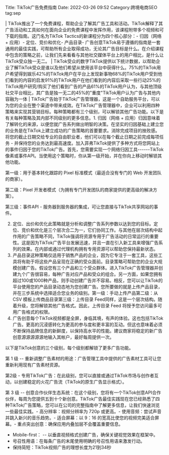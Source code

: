 Title: TikTok广告免费指南
Date: 2022-03-26 09:52
Category:跨境电商SEO
tag:sep


| TikTok推出了一个免费课程，帮助企业了解其广告工具和活动。TikTok解释了其广告活动和工具如何在面向企业的免费课程中发挥作用，该课程附带多个视频和可下载的指南。这门名为TikTok
  Tactics的新课程分为四个核心部分：- 归因（网络 + 应用）-
  定位、竞价和优化- 产品目录-
  广告创意TikTok易于遵循的指南是一套通用的最佳实践，可帮助所有企业取得成功，无论其广告目标是什么。在介绍课程中包含的策略之前，让我们先来看看与其他社交媒体平台上的用户相比，是什么让TikTok受众独一无二。
| TikTok受众的数字TikTok提供以下统计数据，以帮助企业了解TikTok受众是谁以及他们希望从使用该平台中获得什么。75%的TikTok用户希望得到娱乐42%的TikTok用户在平台上发现新事物68%的TikTok用户受到他们看到的内容的启发91%的TikTok用户在他们看到的内容后采取一些行动25%的TikTok用户研究/购买了他们看到广告的产品61%的TikTok用户认为，与其他顶级社交平台相比，其广告是独一无二的45%的\"重度\"TikTok用户认为广告与其他内容融为一体
| TikTok广告始于TikTok广告管理器，这是一个自助服务平台，可以为您的企业在整个渠道中带来成效。在TikTok广告管理器中，企业可以利用四种策略来实现其营销目标。每种策略都有三个级别，可以解锁其他广告功能。以下是有关每种策略及其内部不同级别的更多信息。1.
  归因（网络 +
  应用）归因意味着了解转化的来源，以便您就广告系列做出明智的决策。在坚实的归因基础上建立您的业务是在TikTok上建立成功的广告策略的首要要求。消除完成项目的挫败感。将您的截止日期交给专业的自由职业者，他们可以在每个截止日期之前完成每项任务 -
  并保持您的业务达到最高速度。加入菲弗TikTok提供了多种方式将您网站上的事件归因于您的TikTok广告。首先，您需要实现一个网络归因工具------TikTok像素或事件API。当使用这个策略时，你从第一级开始，并在你向上移动时解锁其他功能。

第一级：用于基本转化跟踪的 Pixel 标准模式（最适合没有专门的 Web
开发团队的商家）。

第二级：Pixel
开发者模式（为拥有专门开发团队的商家提供的更高级的解决方案）。

第三级：事件API -
服务器到服务器的集成，可让您直接与TikTok共享网站的事件。

2.  定位、出价和优化此策略就是分析和调整广告系列参数以达到您的目标。定位、竞价和优化是三个层次合二为一，它们协同工作。与其他在层次结构中起作用的广告策略不同，TikTok强调将资源专用于广告活动的日常运行的重要性。这是因为TikTok广告平台发展迅速，并且一直在引入新工具来增强广告系列的效果。在内部或通过代理机构拥有专用资源可以帮助您保持最新状态。
3.  产品目录这种策略仅适用于销售产品的企业，因为它专注于一套工具，这些工具将有助于将这些产品呈现在正确的受众面前。目录策略可帮助您的企业大规模创建广告。假设您有三个产品和三个受众群体。进入TikTok广告管理器并创建九个广告很容易，每种广告对应产品和受众的组合。另一方面，如果您拥有超过100或1000种产品，则手动创建广告并不容易。相反，您可以让TikTok的平台使用您的产品目录动态地为您创建广告。您所要做的就是上传产品目录，并在三步系统中选择适合您业务的级别。第一级：手动上传产品第二级：从
    CSV 模板上传商品目录第三级：上传目录
    Feed同样，这是一个层次结构。随着升级，您将解锁其他广告格式。因此，上传目录
    Feed 将授予您访问最多可用广告格式的权限。
4.  广告创意每个TikTok视频都是全屏，身临其境，有声的体验。这也包括TikTok广告。更高的沉浸感转化为更高的参与度和更丰富的互动。但这也意味着必须不断保持品牌信息的新鲜度，以保持高水平的性能。建议商家将稳定的新广告创意源源源源源地输入其帐户，最好每周提供一次。

以下是TikTok创意的三个级别，每个级别都解锁了更多广告功能。

第 1 级 --
重新调整广告素材的用途：广告管理工具中提供的广告素材工具可让您重新利用现有广告素材资源。

第2级 -
专用TikTok广告：在此级别，您可以直接或通过TikTok市场与创作者互动，以创建稳定的火花广告流（TikTok的原生广告显示格式）。

第 3 级 --
创意合作伙伴生态系统：在这个级别，您将有一个TikTok创意API合作伙伴，每周为您提供五到十个新创意。TikTok广告最佳实践现在您已经熟悉了四种TikTok广告策略，您可以在公司的完整指南中了解更多信息，让我们快速浏览一些最佳实践。-
高分辨率：视频分辨率为 720p 或更高。-
使用音频：尝试声音并跳入新兴的音乐趋势。- 适合屏幕：以 9：16
的宽高比使您的视频完美适合屏幕。-
重点突出创意：确保应用内叠加层不会覆盖重要信息。

-   Mobile-first： -- 以垂直视频格式创建广告，确保关键视觉效果在框架中。
-   号召性用语：在每条广告的末尾使用明确的号召性用语来激发行动。
-   保持简短：TikTok视频广告的理想长度为21到34秒
